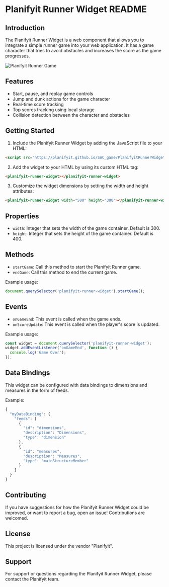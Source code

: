 # Planifyit Runner Widget README

## Introduction

The Planifyit Runner Widget is a web component that allows you to integrate a simple runner game into your web application. It has a game character that tries to avoid obstacles and increases the score as the game progresses.

![Planifyit Runner Game](https://planifyit.github.io/Pie_chart/PlanifyIT_Logo2.png)

## Features

- Start, pause, and replay game controls
- Jump and dunk actions for the game character
- Real-time score tracking
- Top scores tracking using local storage
- Collision detection between the character and obstacles

## Getting Started

1. Include the Planifyit Runner Widget by adding the JavaScript file to your HTML:

```html
<script src="https://planifyit.github.io/SAC_game/PlanifyitRunnerWidget.js" integrity="" crossorigin="anonymous"></script>
```

2. Add the widget to your HTML by using its custom HTML tag:

```html
<planifyit-runner-widget></planifyit-runner-widget>
```

3. Customize the widget dimensions by setting the width and height attributes:

```html
<planifyit-runner-widget width="500" height="300"></planifyit-runner-widget>
```

## Properties

- `width`: Integer that sets the width of the game container. Default is 300.
- `height`: Integer that sets the height of the game container. Default is 400.

## Methods

- `startGame`: Call this method to start the Planifyit Runner game.
- `endGame`: Call this method to end the current game.

Example usage:

```javascript
document.querySelector('planifyit-runner-widget').startGame();
```

## Events

- `onGameEnd`: This event is called when the game ends.
- `onScoreUpdate`: This event is called when the player's score is updated.

Example usage:

```javascript
const widget = document.querySelector('planifyit-runner-widget');
widget.addEventListener('onGameEnd', function () {
  console.log('Game Over');
});
```

## Data Bindings

This widget can be configured with data bindings to dimensions and measures in the form of feeds.

Example:

```javascript
{
  "myDataBinding": {
    "feeds": [
      {
        "id": "dimensions",
        "description": "Dimensions",
        "type": "dimension"
      },
      {
        "id": "measures",
        "description": "Measures",
        "type": "mainStructureMember"
      }
    ]
  }
}
```

## Contributing

If you have suggestions for how the Planifyit Runner Widget could be improved, or want to report a bug, open an issue! Contributions are welcomed.

## License

This project is licensed under the vendor "Planifyit".

## Support

For support or questions regarding the Planifyit Runner Widget, please contact the Planifyit team.
